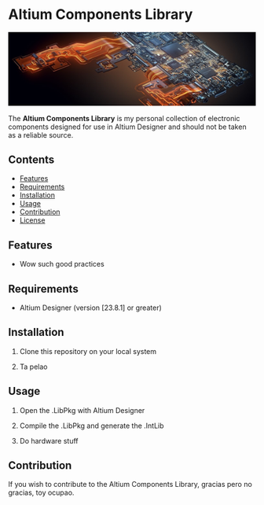 # Altium Components Library

![Library Logo](Images/altium-designer.jpg)

The **Altium Components Library** is my personal collection of electronic components designed for use in Altium Designer and should not be taken as a reliable source. 
<!-- This library is intended to ...-->

## Contents

- [Features](#features)
- [Requirements](#requirements)
- [Installation](#installation)
- [Usage](#usage)
- [Contribution](#contribution)
- [License](#license)

## Features
- Wow such good practices
<!--
- A wide selection of electronic components, including resistors, capacitors, microcontrollers, etc.
- Detailed documentation for each component, including datasheets and usage examples.
- Compatibility with specific versions of Altium Designer.
-->

## Requirements

- Altium Designer (version [23.8.1] or greater)
<!--
- Other specific requirements for your library (if any)
-->

## Installation

1. Clone this repository on your local system

2. Ta pelao

## Usage 

1. Open the .LibPkg with Altium Designer

2. Compile the .LibPkg and generate the .IntLib

3. Do hardware stuff

## Contribution

If you wish to contribute to the Altium Components Library, gracias pero no gracias, toy ocupao.
